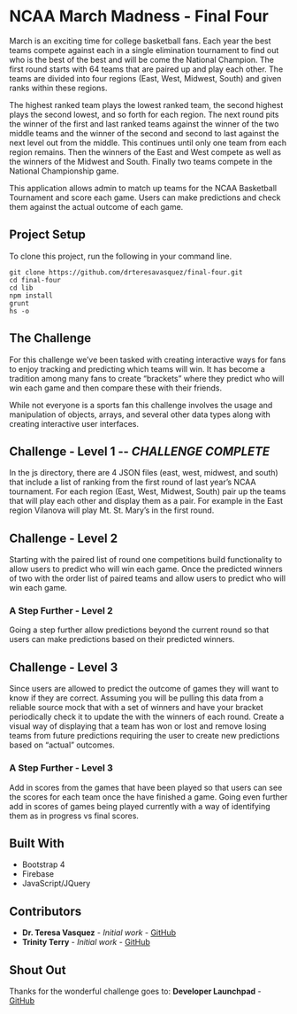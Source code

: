 # NCAA March Madness - Final Four

March is an exciting time for college basketball fans. Each year the best teams compete against each in a single elimination tournament to find out who is the best of the best and will be come the National Champion. The first round starts with 64 teams that are paired up and play each other. The teams are divided into four regions (East, West, Midwest, South) and given ranks within these regions.

The highest ranked team plays the lowest ranked team, the second highest plays the second lowest, and so forth for each region. The next round pits the winner of the first and last ranked teams against the winner of the two middle teams and the winner of the second and second to last against the next level out from the middle. This continues until only one team from each region remains. Then the winners of the East and West compete as well as the winners of the Midwest and South. Finally two teams compete in the National Championship game.

This application allows admin to match up teams for the NCAA Basketball Tournament and score each game. Users can make predictions and check them against the actual outcome of each game.

## Project Setup

To clone this project, run the following in your command line.
```
git clone https://github.com/drteresavasquez/final-four.git
cd final-four
cd lib
npm install
grunt
hs -o
```

## The Challenge

For this challenge we’ve been tasked with creating interactive ways for fans to enjoy tracking and predicting which teams will win. It has become a tradition among many fans to create “brackets” where they predict who will win each game and then compare these with their friends.

While not everyone is a sports fan this challenge involves the usage and manipulation of objects, arrays, and several other data types along with creating interactive user interfaces.

## Challenge - Level 1 -- *CHALLENGE COMPLETE*

In the js directory, there are 4 JSON files (east, west, midwest, and south) that include a list of ranking from the first round of last year’s NCAA tournament. For each region (East, West, Midwest, South) pair up the teams that will play each other and display them as a pair. For example in the East region Vilanova will play Mt. St. Mary’s in the first round.

## Challenge - Level 2

Starting with the paired list of round one competitions build functionality to allow users to predict who will win each game. Once the predicted winners of two with the order list of paired teams and allow users to predict who will win each game.

### A Step Further - Level 2

Going a step further allow predictions beyond the current round so that users can make predictions based on their predicted winners.

## Challenge - Level 3

Since users are allowed to predict the outcome of games they will want to know if they are correct. Assuming you will be pulling this data from a reliable source mock that with a set of winners and have your bracket periodically check it to update the with the winners of each round. Create a visual way of displaying that a team has won or lost and remove losing teams from future predictions requiring the user to create new predictions based on “actual” outcomes.

### A Step Further - Level 3

Add in scores from the games that have been played so that users can see the scores for each team once the have finished a game. Going even further add in scores of games being played currently with a way of identifying them as in progress vs final scores.

## Built With

* Bootstrap 4
* Firebase
* JavaScript/JQuery

## Contributors

* **Dr. Teresa Vasquez** - *Initial work* - [GitHub](https://github.com/drteresavasquez)
* **Trinity Terry** - *Initial work* - [GitHub](https://github.com/TrinityTerry)

## Shout Out

Thanks for the wonderful challenge goes to:
**Developer Launchpad** - [GitHub](https://github.com/CompleteDeveloper/)
